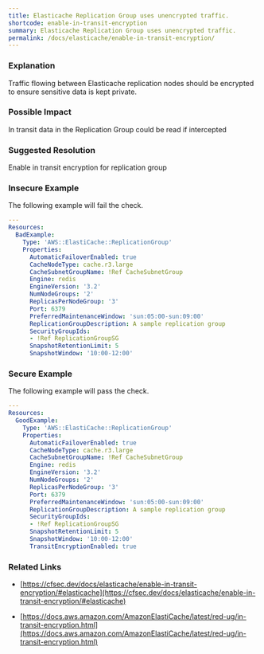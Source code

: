 ```yaml
---
title: Elasticache Replication Group uses unencrypted traffic.
shortcode: enable-in-transit-encryption
summary: Elasticache Replication Group uses unencrypted traffic. 
permalink: /docs/elasticache/enable-in-transit-encryption/
---
```


### Explanation

Traffic flowing between Elasticache replication nodes should be encrypted to ensure sensitive data is kept private.

### Possible Impact
In transit data in the Replication Group could be read if intercepted

### Suggested Resolution
Enable in transit encryption for replication group


### Insecure Example

The following example will fail the  check.

```yaml
---
Resources:
  BadExample:
    Type: 'AWS::ElastiCache::ReplicationGroup'
    Properties:
      AutomaticFailoverEnabled: true    
      CacheNodeType: cache.r3.large
      CacheSubnetGroupName: !Ref CacheSubnetGroup
      Engine: redis
      EngineVersion: '3.2'
      NumNodeGroups: '2'
      ReplicasPerNodeGroup: '3'
      Port: 6379
      PreferredMaintenanceWindow: 'sun:05:00-sun:09:00'
      ReplicationGroupDescription: A sample replication group
      SecurityGroupIds:
      - !Ref ReplicationGroupSG
      SnapshotRetentionLimit: 5
      SnapshotWindow: '10:00-12:00'

```



### Secure Example

The following example will pass the  check.

```yaml
---
Resources:
  GoodExample:
    Type: 'AWS::ElastiCache::ReplicationGroup'
    Properties:
      AutomaticFailoverEnabled: true    
      CacheNodeType: cache.r3.large
      CacheSubnetGroupName: !Ref CacheSubnetGroup
      Engine: redis
      EngineVersion: '3.2'
      NumNodeGroups: '2'
      ReplicasPerNodeGroup: '3'
      Port: 6379
      PreferredMaintenanceWindow: 'sun:05:00-sun:09:00'
      ReplicationGroupDescription: A sample replication group
      SecurityGroupIds:
      - !Ref ReplicationGroupSG
      SnapshotRetentionLimit: 5
      SnapshotWindow: '10:00-12:00'   
      TransitEncryptionEnabled: true

```




### Related Links


- [https://cfsec.dev/docs/elasticache/enable-in-transit-encryption/#elasticache](https://cfsec.dev/docs/elasticache/enable-in-transit-encryption/#elasticache)

- [https://docs.aws.amazon.com/AmazonElastiCache/latest/red-ug/in-transit-encryption.html](https://docs.aws.amazon.com/AmazonElastiCache/latest/red-ug/in-transit-encryption.html)


